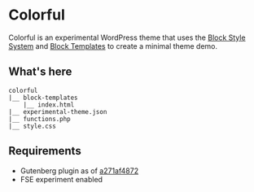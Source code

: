 # Colorful

Colorful is an experimental WordPress theme that uses the [Block Style System](https://github.com/WordPress/gutenberg/blob/master/docs/designers-developers/developers/themes/theme-json.md) and [Block Templates](https://github.com/WordPress/gutenberg/blob/master/docs/designers-developers/developers/themes/block-based-themes.md) to create a minimal theme demo.

## What's here

```
colorful
|__ block-templates 
    |__ index.html
|__ experimental-theme.json
|__ functions.php
|__ style.css
```

## Requirements

- Gutenberg plugin as of [a271af4872](https://github.com/WordPress/gutenberg/tree/a271af487eb8e04945048cca856c211454b6e56c)
- FSE experiment enabled

